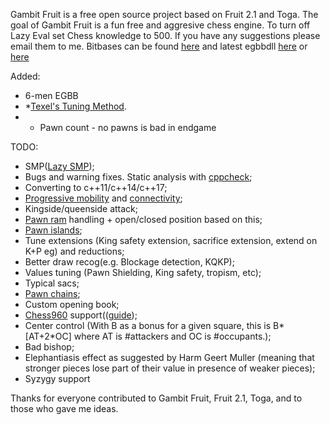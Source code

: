 Gambit Fruit is a free open source project based on Fruit 2.1 and Toga. The goal of Gambit Fruit is a fun free and aggresive chess engine.
To turn off Lazy Eval set Chess knowledge to 500.
If you have any suggestions please email them to me.
Bitbases can be found [here](http://oics.olympuschess.com/tracker/index.php) and latest egbbdll [here](https://sites.google.com/site/dshawul/home) or [here](https://github.com/dshawul/egbbdll)

Added:
* 6-men EGBB
* *[Texel's Tuning Method](https://chessprogramming.wikispaces.com/Texel%27s+Tuning+Method).
* * Pawn count - no pawns is bad in endgame

TODO:
* SMP([Lazy SMP](https://chessprogramming.wikispaces.com/Parallel+Search#Shared%20Hash%20Table-Lazy%20SMP));
* Bugs and warning fixes. Static analysis with [cppcheck](http://cppcheck.sourceforge.net/);
* Converting to c++11/c++14/c++17;
* [Progressive mobility](https://chessprogramming.wikispaces.com/Mobility#ProgressiveMobility) and [connectivity](https://chessprogramming.wikispaces.com/Connectivity);
* Kingside/queenside attack;
* [Pawn ram](https://chessprogramming.wikispaces.com/Pawn+Rams+%28Bitboards%29) handling + open/closed position based on this;
* [Pawn islands](https://chessprogramming.wikispaces.com/Pawn+Islands);
* Tune extensions (King safety extension, sacrifice extension, extend on K+P eg) and reductions;
* Better draw recog(e.g. Blockage detection, KQKP);
* Values tuning (Pawn Shielding, King safety, tropism, etc);
* Typical sacs;
* [Pawn chains](https://chessprogramming.wikispaces.com/Pawn+chain);
* Custom opening book;
* [Chess960](http://chessprogramming.wikispaces.com/Chess960) support(([guide](http://horizonchess.com/FAQ/Winboard/ucijuly2005.html));
* Center control (With B as a bonus for a given square, this is B*[AT+2*OC] where AT is #attackers and OC is #occupants.);
* Bad bishop;
* Elephantiasis effect as suggested by Harm Geert Muller (meaning that stronger pieces lose part of their value in presence of weaker pieces);
* Syzygy support


Thanks for everyone contributed to Gambit Fruit, Fruit 2.1, Toga, and to those who gave me ideas.